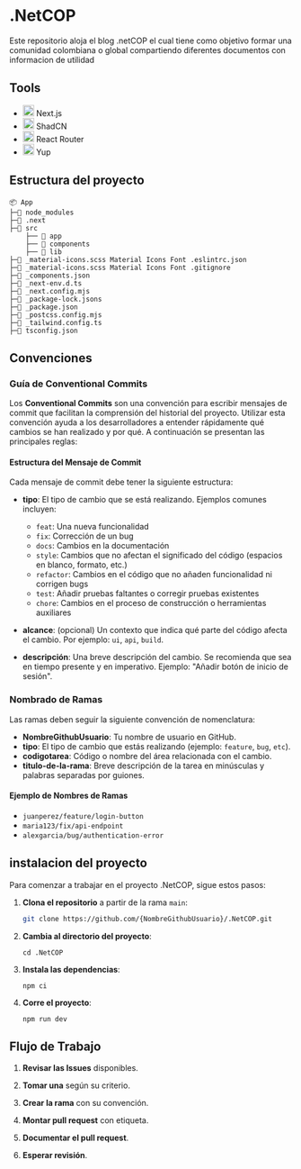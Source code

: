 # .NetCOP

Este repositorio aloja el blog .netCOP el cual tiene como objetivo formar una comunidad colombiana o global compartiendo diferentes documentos con informacion de utilidad

## Tools

- <img src="https://nextjs.org/static/favicon/favicon.ico" alt="Next.js" width="20" height="20"> Next.js
- <img src="https://mediaresource.sfo2.digitaloceanspaces.com/wp-content/uploads/2024/04/20161105/shadcn-ui-logo-EF735EC0E5-seeklogo.com.png" alt="ShadCN" width="20" height="20"> ShadCN
- <img src="https://reactrouter.com/favicon.ico" alt="React Router" width="20" height="20"> React Router
- <img src="https://upload.wikimedia.org/wikipedia/commons/thumb/0/04/Yup_Logo.svg/1024px-Yup_Logo.svg.png" alt="Yup" width="20" height="20"> Yup

## Estructura del proyecto

```
📦 App
├─📂 node_modules
├─📂 .next
├─📂 src
    ├── 📂 app
    ├── 📂 components
    ├── 📂 lib
├─📜 _material-icons.scss Material Icons Font .eslintrc.json
├─📜 _material-icons.scss Material Icons Font .gitignore
├─📜 _components.json
├─📜 _next-env.d.ts
├─📜 _next.config.mjs
├─📜 _package-lock.jsons
├─📜 _package.json
├─📜 _postcss.config.mjs
├─📜 _tailwind.config.ts
├─📜 tsconfig.json
```

## Convenciones

### Guía de Conventional Commits

Los **Conventional Commits** son una convención para escribir mensajes de commit que facilitan la comprensión del historial del proyecto. Utilizar esta convención ayuda a los desarrolladores a entender rápidamente qué cambios se han realizado y por qué. A continuación se presentan las principales reglas:

#### Estructura del Mensaje de Commit

Cada mensaje de commit debe tener la siguiente estructura:

- **tipo**: El tipo de cambio que se está realizando. Ejemplos comunes incluyen:

  - `feat`: Una nueva funcionalidad
  - `fix`: Corrección de un bug
  - `docs`: Cambios en la documentación
  - `style`: Cambios que no afectan el significado del código (espacios en blanco, formato, etc.)
  - `refactor`: Cambios en el código que no añaden funcionalidad ni corrigen bugs
  - `test`: Añadir pruebas faltantes o corregir pruebas existentes
  - `chore`: Cambios en el proceso de construcción o herramientas auxiliares
- **alcance**: (opcional) Un contexto que indica qué parte del código afecta el cambio. Por ejemplo: `ui`, `api`, `build`.
- **descripción**: Una breve descripción del cambio. Se recomienda que sea en tiempo presente y en imperativo. Ejemplo: "Añadir botón de inicio de sesión".

### Nombrado de Ramas

Las ramas deben seguir la siguiente convención de nomenclatura:

- **NombreGithubUsuario**: Tu nombre de usuario en GitHub.
- **tipo**: El tipo de cambio que estás realizando (ejemplo: `feature`, `bug`, `etc`).
- **codigotarea**: Código o nombre del área relacionada con el cambio.
- **titulo-de-la-rama**: Breve descripción de la tarea en minúsculas y palabras separadas por guiones.

#### Ejemplo de Nombres de Ramas

- `juanperez/feature/login-button`
- `maria123/fix/api-endpoint`
- `alexgarcia/bug/authentication-error`

## instalacion  del proyecto 

Para comenzar a trabajar en el proyecto .NetCOP, sigue estos pasos:

1. **Clona el repositorio** a partir de la rama `main`:
   ```bash
   git clone https://github.com/{NombreGithubUsuario}/.NetCOP.git
   ```
2. **Cambia al directorio del proyecto**:
   ```
   cd .NetCOP
   ```
3. **Instala las dependencias**:
   ```
   npm ci
   ```
4. **Corre el proyecto**:
   ```
   npm run dev
   ```


## Flujo de Trabajo

1. **Revisar las Issues** disponibles.
  
2. **Tomar una** según su criterio.
  
3. **Crear la rama** con su convención.
  
4. **Montar pull request** con etiqueta.
  
5. **Documentar el pull request**.
  
6. **Esperar revisión**.




